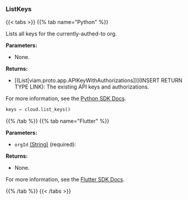 ### ListKeys

{{< tabs >}}
{{% tab name="Python" %}}

Lists all keys for the currently-authed-to org.

**Parameters:**

- None.

**Returns:**

- [(List[viam.proto.app.APIKeyWithAuthorizations])](INSERT RETURN TYPE LINK): The existing API keys and authorizations.

For more information, see the [Python SDK Docs](https://python.viam.dev/autoapi/viam/app/app_client/index.html#viam.app.app_client.AppClient.list_keys).

``` python {class="line-numbers linkable-line-numbers"}
keys = cloud.list_keys()
```

{{% /tab %}}
{{% tab name="Flutter" %}}

**Parameters:**

- `orgId` [(String)](https://api.flutter.dev/flutter/dart-core/String-class.html) (required):

**Returns:**

- None.

For more information, see the [Flutter SDK Docs](https://flutter.viam.dev/viam_protos.app.app/AppServiceClient/listKeys.html).

{{% /tab %}}
{{< /tabs >}}
